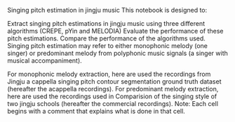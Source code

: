 Singing pitch estimation in jingju music
This notebook is designed to:

Extract singing pitch estimations in jingju music using three different algorithms (CREPE, pYin and MELODIA)
Evaluate the performance of these pitch estimations.
Compare the performance of the algorithms used.
Singing pitch estimation may refer to either monophonic melody (one singer) or predominant melody from polyphonic music signals (a singer with musical accompaniment).

For monophonic melody extraction, here are used the recordings from Jingju a cappella singing pitch contour segmentation ground truth dataset (hereafter the acappella recordings).
For predominant melody extraction, here are used the recordings used in Comparision of the singing style of two jingju schools (hereafter the commercial recordings).
Note: Each cell begins with a comment that explains what is done in that cell.
